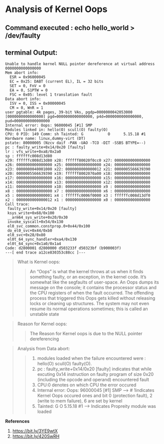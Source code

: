 # Analysis of Kernel Oops
 
## Command executed : echo hello_world > /dev/faulty

## terminal Output:
``` 
Unable to handle kernel NULL pointer dereference at virtual address 0000000000000000  
Mem abort info:  
  ESR = 0x96000045  
  EC = 0x25: DABT (current EL), IL = 32 bits  
  SET = 0, FnV = 0  
  EA = 0, S1PTW = 0  
  FSC = 0x05: level 1 translation fault  
Data abort info:  
  ISV = 0, ISS = 0x00000045  
  CM = 0, WnR = 1  
user pgtable: 4k pages, 39-bit VAs, pgdp=0000000042053000  
[0000000000000000] pgd=0000000000000000, p4d=0000000000000000, pud=0000000000000000  
Internal error: Oops: 96000045 [#1] SMP  
Modules linked in: hello(O) scull(O) faulty(O)  
CPU: 0 PID: 149 Comm: sh Tainted: G           O      5.15.18 #1  
Hardware name: linux,dummy-virt (DT)  
pstate: 80000005 (Nzcv daif -PAN -UAO -TCO -DIT -SSBS BTYPE=--)  
pc : faulty_write+0x14/0x20 [faulty]  
lr : vfs_write+0xa8/0x2a0  
sp : ffffffc008d13d80  
x29: ffffffc008d13d80 x28: ffffff80020f0cc0 x27: 0000000000000000  
x26: 0000000000000000 x25: 0000000000000000 x24: 0000000000000000  
x23: 0000000040001000 x22: 0000000000000012 x21: 0000005566639390  
x20: 0000005566639390 x19: ffffff8002070a00 x18: 0000000000000000  
x17: 0000000000000000 x16: 0000000000000000 x15: 0000000000000000  
x14: 0000000000000000 x13: 0000000000000000 x12: 0000000000000000  
x11: 0000000000000000 x10: 0000000000000000 x9 : 0000000000000000  
x8 : 0000000000000000 x7 : 0000000000000000 x6 : 0000000000000000  
x5 : 0000000000000001 x4 : ffffffc0006f0000 x3 : ffffffc008d13df0  
x2 : 0000000000000012 x1 : 0000000000000000 x0 : 0000000000000000  
Call trace:  
 faulty_write+0x14/0x20 [faulty]  
 ksys_write+0x68/0x100  
 __arm64_sys_write+0x20/0x30  
 invoke_syscall+0x54/0x130  
 el0_svc_common.constprop.0+0x44/0x100  
 do_el0_svc+0x44/0xb0  
 el0_svc+0x28/0x80  
 el0t_64_sync_handler+0xa4/0x130  
 el0t_64_sync+0x1a0/0x1a4  
Code: d2800001 d2800000 d503233f d50323bf (b900003f)   
---[ end trace a12ce830353c88cc ]---  
```
> What is Kernel oops: 
>> An “Oops” is what the kernel throws at us when it finds something faulty, or an exception, in the kernel code. It’s somewhat like the segfaults of user-space. An Oops dumps its message on the console; it contains the processor status and the CPU registers of when the fault occurred. The offending process that triggered this Oops gets killed without releasing locks or cleaning up structures. The system may not even resume its normal operations sometimes; this is called an unstable state

> Reason for Kernel oops:
>> The Reason for Kernel oops is due to the NULL pointer dereferencing

> Analysis from Data abort:
>> 1. modules loaded when the failure encountered were : hello(O) scull(O) faulty(O).  
>> 2. pc : faulty_write+0x14/0x20 [faulty] indicates that while excuting 0x14 instruction on faulty program of size 0x20 (including the opcode and operand) encountered fault
>> 3. CPU:0 denotes on which CPU the error occured  
>> 4. Internal error: Oops: 96000045 [#1] SMP  --> # 1indicates Kernel Oops occured ones and bit 0 (protection fault), 2 (write to mem failure), 6 are set by kernel  
>> 5. Tainted: G O 5.15.18 #1 --> Indicates Propreity module was loaded   


**References**
1. https://bit.ly/3YE9wtX
2. https://bit.ly/420SwRH
